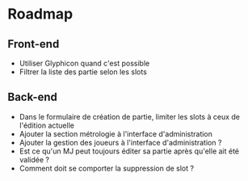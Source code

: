 # Roadmap

## Front-end

 * Utiliser Glyphicon quand c'est possible
 * Filtrer la liste des partie selon les slots

## Back-end

 * Dans le formulaire de création de partie, limiter les slots à ceux de l'édition actuelle
 * Ajouter la section métrologie à l'interface d'administration
 * Ajouter la gestion des joueurs à l'interface d'administration ?
 * Est ce qu'un MJ peut toujours éditer sa partie après qu'elle ait été validée ?
 * Comment doit se comporter la suppression de slot ?